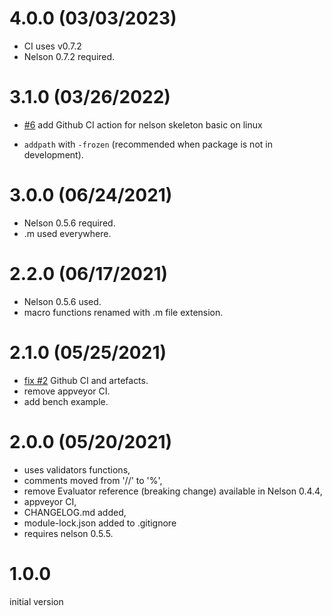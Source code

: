 # 4.0.0 (03/03/2023)

- CI uses v0.7.2
- Nelson 0.7.2 required.

# 3.1.0 (03/26/2022)

- [#6](https://github.com/nelson-lang/module_skeleton_basic/issues/6) add Github CI action for nelson skeleton basic on linux

- `addpath` with `-frozen` (recommended when package is not in development).

# 3.0.0 (06/24/2021)

- Nelson 0.5.6 required.
- .m used everywhere.

# 2.2.0 (06/17/2021)

- Nelson 0.5.6 used.
- macro functions renamed with .m file extension.

# 2.1.0 (05/25/2021)

- [fix #2](https://github.com/nelson-lang/module_skeleton/issues/2) Github CI and artefacts.
- remove appveyor CI.
- add bench example.

# 2.0.0 (05/20/2021)

- uses validators functions,
- comments moved from '//' to '%',
- remove Evaluator reference (breaking change) available in Nelson 0.4.4,
- appveyor CI,
- CHANGELOG.md added,
- module-lock.json added to .gitignore
- requires nelson 0.5.5.

# 1.0.0

initial version
